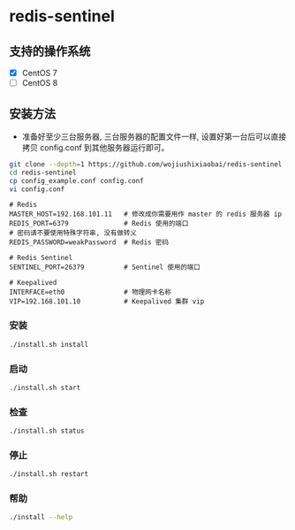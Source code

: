 # redis-sentinel

## 支持的操作系统

- [x] CentOS 7
- [ ] CentOS 8

## 安装方法

- 准备好至少三台服务器, 三台服务器的配置文件一样, 设置好第一台后可以直接拷贝 config.conf 到其他服务器运行即可。

```bash
git clone --depth=1 https://github.com/wojiushixiaobai/redis-sentinel
cd redis-sentinel
cp config_example.conf config.conf
vi config.conf
```
```vim
# Redis
MASTER_HOST=192.168.101.11   # 修改成你需要用作 master 的 redis 服务器 ip
REDIS_PORT=6379              # Redis 使用的端口
# 密码请不要使用特殊字符串, 没有做转义
REDIS_PASSWORD=weakPassword  # Redis 密码

# Redis Sentinel
SENTINEL_PORT=26379          # Sentinel 使用的端口

# Keepalived
INTERFACE=eth0               # 物理网卡名称
VIP=192.168.101.10           # Keepalived 集群 vip
```

### 安装

```bash
./install.sh install
```

### 启动

```bash
./install.sh start
```

### 检查

```bash
./install.sh status
```

### 停止
```bash
./install.sh restart
```

### 帮助
```bash
./install --help
```
